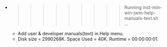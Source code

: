 * >>>>>>>>> Running inst-min-win-jwm-help-manuals-text.sh ...
  * Add user & developer manuals(text) in Help menu.
  * Disk size = 2990268K. Space Used = 40K. Runtime = 00:00:00:01.
